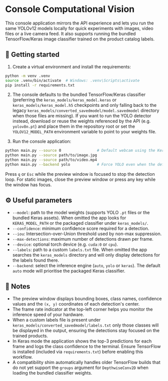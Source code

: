 # Console Computational Vision

This console application mirrors the API experience and lets you run the same
YOLOv12 models locally for quick experiments with images, video files or a live
camera feed. It also supports running the bundled TensorFlow/Keras image
classifier trained on the product catalog labels.

## 🚀 Getting started

1. Create a virtual environment and install the requirements:

```bash
python -m venv .venv
source .venv/bin/activate  # Windows: .venv\Scripts\activate
pip install -r requirements.txt
```

2. The console defaults to the bundled TensorFlow/Keras classifier (preferring
   the `keras_models/keras_model.keras` or `keras_models/keras_model.h5`
   checkpoints and only falling back to the legacy
   `keras_models/converted_savedmodel/model.savedmodel` directory when those
   files are missing). If you want to run the YOLO detector instead, download or
   reuse the weights referenced by the API (e.g. `yolov8n.pt`) and place them in
   the repository root or set the `YOLOV12_MODEL_PATH` environment variable to
   point to your weights file.

3. Run the console application:

```bash
python main.py --source 0                # Default webcam using the Keras classifier
python main.py --source path/to/image.jpg
python main.py --source path/to/video.mp4
python main.py --backend yolo            # Force YOLO even when the default is Keras
```

Press `q` or `Esc` while the preview window is focused to stop the detection
loop. For static images, close the preview window or press any key while the
window has focus.

## ⚙️ Useful parameters

- `--model`: path to the model weights (supports YOLO `.pt` files or the bundled
  Keras assets). When omitted the app looks for `KERAS_MODEL_PATH` or the
  packaged classifier under `keras_models/`.
- `--confidence`: minimum confidence score required for a detection.
- `--iou`: Intersection-over-Union threshold used by non-max suppression.
- `--max-detections`: maximum number of detections drawn per frame.
- `--device`: optional torch device (e.g. `cuda:0` or `cpu`).
- `--labels`: path to a custom `labels.txt` file. When omitted the app searches the
  `keras_models` directory and will only display detections for the labels found there.
- `--backend`: select the inference engine (`auto`, `yolo` or `keras`). The
  default `auto` mode will prioritise the packaged Keras classifier.

## 📝 Notes

- The preview window displays bounding boxes, class names, confidence values
  and the `(x, y)` coordinates of each detection's center.
- The frame rate indicator at the top-left corner helps you monitor the
  inference speed of your hardware.
- When a custom labels file is present under `keras_models/converted_savedmodel/labels.txt`
  only those classes will be displayed in the output, ensuring the detections stay
  focused on the trained products.
- In Keras mode the application shows the top-3 predictions for each frame and logs
  the class confidence to the terminal. Ensure TensorFlow is installed (included via
  `requirements.txt`) before enabling this workflow.
- A compatibility shim automatically handles older TensorFlow builds that do not yet
  support the `groups` argument for `DepthwiseConv2D` when loading the bundled
  classifier weights.
